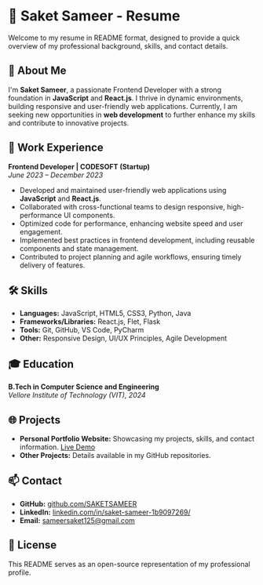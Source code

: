 # 📄 Saket Sameer - Resume

Welcome to my resume in README format, designed to provide a quick overview of my professional background, skills, and contact details.

## 👤 About Me

I'm **Saket Sameer**, a passionate Frontend Developer with a strong foundation in **JavaScript** and **React.js**. I thrive in dynamic environments, building responsive and user-friendly web applications. Currently, I am seeking new opportunities in **web development** to further enhance my skills and contribute to innovative projects.

## 💼 Work Experience

**Frontend Developer | CODESOFT (Startup)**  
*June 2023 – December 2023*  
- Developed and maintained user-friendly web applications using **JavaScript** and **React.js**.  
- Collaborated with cross-functional teams to design responsive, high-performance UI components.  
- Optimized code for performance, enhancing website speed and user engagement.  
- Implemented best practices in frontend development, including reusable components and state management.  
- Contributed to project planning and agile workflows, ensuring timely delivery of features.

## 🛠️ Skills

- **Languages:** JavaScript, HTML5, CSS3, Python, Java
- **Frameworks/Libraries:** React.js, Flet, Flask
- **Tools:** Git, GitHub, VS Code, PyCharm
- **Other:** Responsive Design, UI/UX Principles, Agile Development

## 🎓 Education

**B.Tech in Computer Science and Engineering**  
*Vellore Institute of Technology (VIT), 2024*

## 🌐 Projects

- **Personal Portfolio Website:** Showcasing my projects, skills, and contact information. [Live Demo]([https://example.com](https://samsak-portfolio.netlify.app/))  
- **Other Projects:** Details available in my GitHub repositories.

## 📫 Contact

- **GitHub:** [github.com/SAKETSAMEER](https://github.com/SAKETSAMEER)  
- **LinkedIn:** [linkedin.com/in/saket-sameer-1b9097269/](https://www.linkedin.com/in/saket-sameer-1b9097269/)  
- **Email:** [sameersaket125@gmail.com](mailto:sameersaket125@gmail.com)

## 📜 License

This README serves as an open-source representation of my professional profile.

